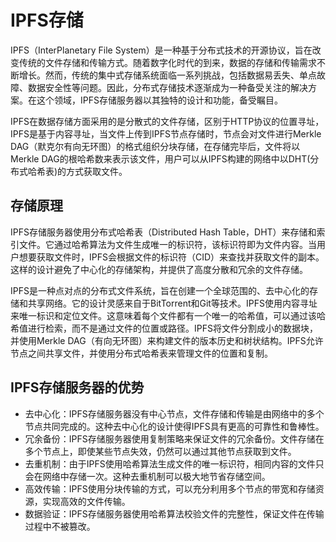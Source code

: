 # IPFS存储

IPFS（InterPlanetary File System）是一种基于分布式技术的开源协议，旨在改变传统的文件存储和传输方式。随着数字化时代的到来，数据的存储和传输需求不断增长。然而，传统的集中式存储系统面临一系列挑战，包括数据易丢失、单点故障、数据安全性等问题。因此，分布式存储技术逐渐成为一种备受关注的解决方案。在这个领域，IPFS存储服务器以其独特的设计和功能，备受瞩目。

IPFS在数据存储方面采用的是分散式的文件存储，区别于HTTP协议的位置寻址，IPFS是基于内容寻址，当文件上传到IPFS节点存储时，节点会对文件进行Merkle DAG（默克尔有向无环图）的格式组织分块存储，在存储完毕后，文件将以Merkle DAG的根哈希数来表示该文件，用户可以从IPFS构建的网络中以DHT(分布式哈希表)的方式获取文件。

## 存储原理
IPFS存储服务器使用分布式哈希表（Distributed Hash Table，DHT）来存储和索引文件。它通过哈希算法为文件生成唯一的标识符，该标识符即为文件内容。当用户想要获取文件时，IPFS会根据文件的标识符（CID）来查找并获取文件的副本。这样的设计避免了中心化的存储架构，并提供了高度分散和冗余的文件存储。

IPFS是一种点对点的分布式文件系统，旨在创建一个全球范围的、去中心化的存储和共享网络。它的设计灵感来自于BitTorrent和Git等技术。IPFS使用内容寻址来唯一标识和定位文件。这意味着每个文件都有一个唯一的哈希值，可以通过该哈希值进行检索，而不是通过文件的位置或路径。IPFS将文件分割成小的数据块，并使用Merkle DAG（有向无环图）来构建文件的版本历史和树状结构。IPFS允许节点之间共享文件，并使用分布式哈希表来管理文件的位置和复制。

## IPFS存储服务器的优势
- 去中心化：IPFS存储服务器没有中心节点，文件存储和传输是由网络中的多个节点共同完成的。这种去中心化的设计使得IPFS具有更高的可靠性和鲁棒性。
- 冗余备份：IPFS存储服务器使用复制策略来保证文件的冗余备份。文件存储在多个节点上，即使某些节点失效，仍然可以通过其他节点获取到文件。
- 去重机制：由于IPFS使用哈希算法生成文件的唯一标识符，相同内容的文件只会在网络中存储一次。这种去重机制可以极大地节省存储空间。
- 高效传输：IPFS使用分块传输的方式，可以充分利用多个节点的带宽和存储资源，实现高效的文件传输。
- 数据验证：IPFS存储服务器使用哈希算法校验文件的完整性，保证文件在传输过程中不被篡改。
